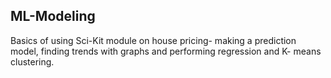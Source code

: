 ## ML-Modeling
 Basics of using Sci-Kit module on house pricing- making a prediction model, finding trends with graphs and performing regression and K- means clustering.
